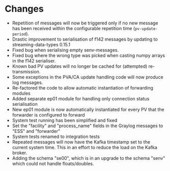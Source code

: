 # Changes

* Repetition of messages will now be triggered only if no new message has been received within the configurable repetition time (`pv-update-period`).
* Drastic improvement to serialisation of f142 messages by updating to streaming-data-types 0.15.1
* Fixed bug when serialising empty senv-messages.
* Fixed bug where the wrong type was picked when casting numpy arrays in the f142 serialiser.
* Known bad PV updates will no longer be cached for (attempted) re-transmission.
* Some exceptions in the PVA/CA update handling code will now produce log messages.
* Re-factored the code to allow automatic instantiation of forwarding modules
* Added separate ep01 module for handling only connection status serialisation
* New ep01 module is now automatically instantiated for every PV that the forwarder is configured to forward
* System test running has been simplified and fixed
* Set the "facility" and "process_name" fields in the Graylog messages to "ESS" and "forwarder"
* System tests renamed to integration tests
* Repeated messages will now have the Kafka timestamp set to the current system time. This in an effort to reduce the load on the Kafka broker.
* Adding the schema "se00", which is in an upgrade to the schema "senv" which could not handle floats/doubles.

